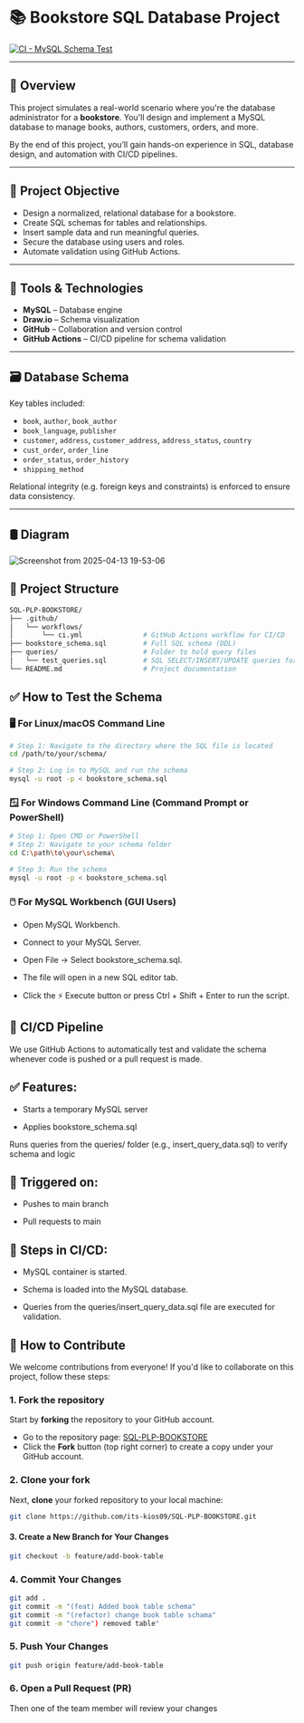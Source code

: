 # 📚 Bookstore SQL Database Project

[![CI - MySQL Schema Test](https://github.com/its-kios09/SQL-PLP-BOOKSTORE/actions/workflows/cicd.yml/badge.svg)](https://github.com/its-kios09/SQL-PLP-BOOKSTORE/actions)

---

## 🧠 Overview

This project simulates a real-world scenario where you're the database administrator for a **bookstore**. You'll design and implement a MySQL database to manage books, authors, customers, orders, and more.

By the end of this project, you’ll gain hands-on experience in SQL, database design, and automation with CI/CD pipelines.

---

## 🎯 Project Objective

- Design a normalized, relational database for a bookstore.
- Create SQL schemas for tables and relationships.
- Insert sample data and run meaningful queries.
- Secure the database using users and roles.
- Automate validation using GitHub Actions.

---

## 🧰 Tools & Technologies

- **MySQL** – Database engine
- **Draw.io** – Schema visualization
- **GitHub** – Collaboration and version control
- **GitHub Actions** – CI/CD pipeline for schema validation

---

## 🗃️ Database Schema

Key tables included:

- `book`, `author`, `book_author`
- `book_language`, `publisher`
- `customer`, `address`, `customer_address`, `address_status`, `country`
- `cust_order`, `order_line`
- `order_status`, `order_history`
- `shipping_method`

Relational integrity (e.g. foreign keys and constraints) is enforced to ensure data consistency.

---

## 🛢 Diagram

![Screenshot from 2025-04-13 19-53-06](https://github.com/user-attachments/assets/6d55bb16-87d6-473c-979c-7f6ab221a411)


## 📂 Project Structure

```bash
SQL-PLP-BOOKSTORE/
├── .github/
│   └── workflows/
│       └── ci.yml               # GitHub Actions workflow for CI/CD
├── bookstore_schema.sql         # Full SQL schema (DDL)
├── queries/                     # Folder to hold query files
│   └── test_queries.sql         # SQL SELECT/INSERT/UPDATE queries for testing
└── README.md                    # Project documentation

```

## ✅ How to Test the Schema
### 🖥️ For Linux/macOS Command Line
``` bash
# Step 1: Navigate to the directory where the SQL file is located
cd /path/to/your/schema/

# Step 2: Log in to MySQL and run the schema
mysql -u root -p < bookstore_schema.sql
```
### 🪟 For Windows Command Line (Command Prompt or PowerShell)
```bash
# Step 1: Open CMD or PowerShell
# Step 2: Navigate to your schema folder
cd C:\path\to\your\schema\

# Step 3: Run the schema
mysql -u root -p < bookstore_schema.sql
```
### 🖱️ For MySQL Workbench (GUI Users)
- Open MySQL Workbench.

- Connect to your MySQL Server.

- Open File → Select bookstore_schema.sql.

- The file will open in a new SQL editor tab.

- Click the ⚡ Execute button or press Ctrl + Shift + Enter to run the script.




## 🚀 CI/CD Pipeline
We use GitHub Actions to automatically test and validate the schema whenever code is pushed or a pull request is made.

## ✅ Features:
- Starts a temporary MySQL server

- Applies bookstore_schema.sql

Runs queries from the queries/ folder (e.g., insert_query_data.sql) to verify schema and logic

## 🔄 Triggered on:
- Pushes to main branch

- Pull requests to main

## 🧩 Steps in CI/CD:
- MySQL container is started.

- Schema is loaded into the MySQL database.

- Queries from the queries/insert_query_data.sql file are executed for validation.


## 🤝 How to Contribute

We welcome contributions from everyone! If you'd like to collaborate on this project, follow these steps:

### 1. Fork the repository
Start by **forking** the repository to your GitHub account.

- Go to the repository page: [SQL-PLP-BOOKSTORE](https://github.com/its-kios09/SQL-PLP-BOOKSTORE)
- Click the **Fork** button (top right corner) to create a copy under your GitHub account.

### 2. Clone your fork
Next, **clone** your forked repository to your local machine:

```bash
git clone https://github.com/its-kios09/SQL-PLP-BOOKSTORE.git
```

#### 3.  Create a New Branch for Your Changes

```bash
git checkout -b feature/add-book-table
```

### 4. Commit Your Changes

```bash
git add .
git commit -m "(feat) Added book table schema"
git commit -m "(refactor) change book table schama"
git commit -m "chore") removed table"
```

### 5. Push Your Changes

```bash
git push origin feature/add-book-table
```
### 6. Open a Pull Request (PR)
Then one of the team member will review your changes
